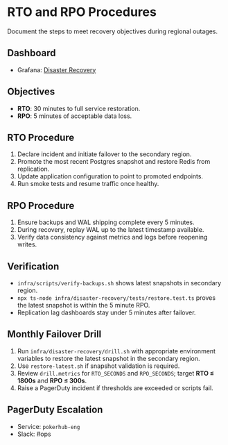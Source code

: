 # RTO and RPO Procedures

Document the steps to meet recovery objectives during regional outages.

## Dashboard
- Grafana: [Disaster Recovery](../analytics-dashboards.md)

## Objectives
- **RTO**: 30 minutes to full service restoration.
- **RPO**: 5 minutes of acceptable data loss.

## RTO Procedure
1. Declare incident and initiate failover to the secondary region.
2. Promote the most recent Postgres snapshot and restore Redis from replication.
3. Update application configuration to point to promoted endpoints.
4. Run smoke tests and resume traffic once healthy.

## RPO Procedure
1. Ensure backups and WAL shipping complete every 5 minutes.
2. During recovery, replay WAL up to the latest timestamp available.
3. Verify data consistency against metrics and logs before reopening writes.

## Verification
- `infra/scripts/verify-backups.sh` shows latest snapshots in secondary region.
- `npx ts-node infra/disaster-recovery/tests/restore.test.ts` proves the latest snapshot is within the 5 minute RPO.
- Replication lag dashboards stay under 5 minutes after failover.

## Monthly Failover Drill
1. Run `infra/disaster-recovery/drill.sh` with appropriate environment variables to restore the latest snapshot in the secondary region.
2. Use `restore-latest.sh` if snapshot validation is required.
3. Review `drill.metrics` for `RTO_SECONDS` and `RPO_SECONDS`; target **RTO ≤ 1800s** and **RPO ≤ 300s**.
4. Raise a PagerDuty incident if thresholds are exceeded or scripts fail.

## PagerDuty Escalation
- Service: `pokerhub-eng`
- Slack: #ops

